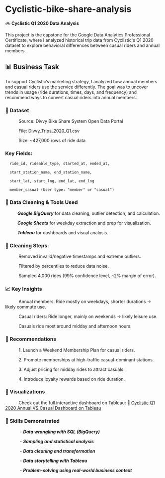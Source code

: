 # Cyclistic-bike-share-analysis
🚲 **Cyclistic Q1 2020 Data Analysis**

This project is the capstone for the Google Data Analytics Professional Certificate, where I analyzed historical trip data from Cyclistic's Q1 2020 dataset to explore behavioral differences between casual riders and annual members.

## 📊 Business Task
To support Cyclistic’s marketing strategy, I analyzed how annual members and casual riders use the service differently. The goal was to uncover trends in usage (ride durations, times, days, and frequency) and recommend ways to convert casual riders into annual members.

### 🧩 Dataset
&nbsp;&nbsp;&nbsp;&nbsp;&nbsp;&nbsp;&nbsp;&nbsp;&nbsp;&nbsp;&nbsp;Source: Divvy Bike Share System Open Data Portal
  
&nbsp;&nbsp;&nbsp;&nbsp;&nbsp;&nbsp;&nbsp;&nbsp;&nbsp;&nbsp;&nbsp;File: Divvy_Trips_2020_Q1.csv
  
&nbsp;&nbsp;&nbsp;&nbsp;&nbsp;&nbsp;&nbsp;&nbsp;&nbsp;&nbsp;&nbsp;Size: ~427,000 rows of ride data

### Key Fields: 
```
  ride_id, rideable_type, started_at, ended_at,
  
  start_station_name, end_station_name,
  
  start_lat, start_lng, end_lat, end_lng
  
  member_casual (User type: "member" or "casual")
  ```

### 🔧 Data Cleaning & Tools Used
  &nbsp;&nbsp;&nbsp;&nbsp;&nbsp;&nbsp;&nbsp;&nbsp;&nbsp;&nbsp;***Google BigQuery*** for data cleaning, outlier detection, and calculation.
  
  &nbsp;&nbsp;&nbsp;&nbsp;&nbsp;&nbsp;&nbsp;&nbsp;&nbsp;&nbsp;***Google Sheets*** for weekday extraction and prep for visualization.
  
  &nbsp;&nbsp;&nbsp;&nbsp;&nbsp;&nbsp;&nbsp;&nbsp;&nbsp;&nbsp;***Tableau*** for dashboards and visual analysis.

### 🧹 Cleaning Steps:
  &nbsp;&nbsp;&nbsp;&nbsp;&nbsp;&nbsp;&nbsp;&nbsp;&nbsp;&nbsp;&nbsp;Removed invalid/negative timestamps and extreme outliers.
  
  &nbsp;&nbsp;&nbsp;&nbsp;&nbsp;&nbsp;&nbsp;&nbsp;&nbsp;&nbsp;&nbsp;Filtered by percentiles to reduce data noise.
  
  &nbsp;&nbsp;&nbsp;&nbsp;&nbsp;&nbsp;&nbsp;&nbsp;&nbsp;&nbsp;&nbsp;Sampled 4,000 rides (99% confidence level, ~2% margin of error).

### 📈 Key Insights
  &nbsp;&nbsp;&nbsp;&nbsp;&nbsp;&nbsp;&nbsp;&nbsp;&nbsp;&nbsp;&nbsp;Annual members: Ride mostly on weekdays, shorter durations → likely commute use.
  
  &nbsp;&nbsp;&nbsp;&nbsp;&nbsp;&nbsp;&nbsp;&nbsp;&nbsp;&nbsp;&nbsp;Casual riders: Ride longer, mainly on weekends → likely leisure use.
  
  &nbsp;&nbsp;&nbsp;&nbsp;&nbsp;&nbsp;&nbsp;&nbsp;&nbsp;&nbsp;&nbsp;Casuals ride most around midday and afternoon hours.

### 📌 Recommendations
  &nbsp;&nbsp;&nbsp;&nbsp;&nbsp;&nbsp;&nbsp;&nbsp;&nbsp;&nbsp;&nbsp;1. Launch a Weekend Membership Plan for casual riders.
  
  &nbsp;&nbsp;&nbsp;&nbsp;&nbsp;&nbsp;&nbsp;&nbsp;&nbsp;&nbsp;&nbsp;2. Promote memberships at high-traffic casual-dominant stations.
  
  &nbsp;&nbsp;&nbsp;&nbsp;&nbsp;&nbsp;&nbsp;&nbsp;&nbsp;&nbsp;&nbsp;3. Adjust pricing for midday rides to attract casuals.
  
  &nbsp;&nbsp;&nbsp;&nbsp;&nbsp;&nbsp;&nbsp;&nbsp;&nbsp;&nbsp;&nbsp;4. Introduce loyalty rewards based on ride duration.

### 📍 Visualizations
  &nbsp;&nbsp;&nbsp;&nbsp;&nbsp;&nbsp;&nbsp;&nbsp;&nbsp;&nbsp;&nbsp;Check out the full interactive dashboard on Tableau:
  🔗 [Cyclistic Q1 2020 Annual VS Casual Dashboard on Tableau](https://public.tableau.com/app/profile/ashraf.un.noor/viz/CyclisticQ12020AnnualVSCasual/Dashboard2) 

### 🧠 Skills Demonstrated
 &nbsp;&nbsp;&nbsp;&nbsp;&nbsp;&nbsp;&nbsp;&nbsp;&nbsp;&nbsp;&nbsp; - ***Data wrangling with SQL (BigQuery)***
  
 &nbsp;&nbsp;&nbsp;&nbsp;&nbsp;&nbsp;&nbsp;&nbsp;&nbsp;&nbsp;&nbsp; - ***Sampling and statistical analysis***
  
 &nbsp;&nbsp;&nbsp;&nbsp;&nbsp;&nbsp;&nbsp;&nbsp;&nbsp;&nbsp;&nbsp; - ***Data cleaning and transformation***
  
 &nbsp;&nbsp;&nbsp;&nbsp;&nbsp;&nbsp;&nbsp;&nbsp;&nbsp;&nbsp;&nbsp; - ***Data storytelling with Tableau***
  
 &nbsp;&nbsp;&nbsp;&nbsp;&nbsp;&nbsp;&nbsp;&nbsp;&nbsp;&nbsp;&nbsp; - ***Problem-solving using real-world business context***
